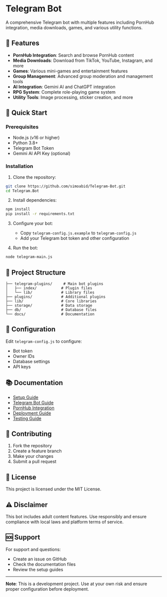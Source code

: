 # Telegram Bot

A comprehensive Telegram bot with multiple features including PornHub integration, media downloads, games, and various utility functions.

## 🌟 Features

- **PornHub Integration**: Search and browse PornHub content
- **Media Downloads**: Download from TikTok, YouTube, Instagram, and more
- **Games**: Various mini-games and entertainment features
- **Group Management**: Advanced group moderation and management tools
- **AI Integration**: Gemini AI and ChatGPT integration
- **RPG System**: Complete role-playing game system
- **Utility Tools**: Image processing, sticker creation, and more

## 🚀 Quick Start

### Prerequisites

- Node.js (v16 or higher)
- Python 3.8+
- Telegram Bot Token
- Gemini AI API Key (optional)

### Installation

1. Clone the repository:
```bash
git clone https://github.com/simoabid/Telegram-Bot.git
cd Telegram.Bot
```

2. Install dependencies:
```bash
npm install
pip install -r requirements.txt
```

3. Configure your bot:
   - Copy `telegram-config.js.example` to `telegram-config.js`
   - Add your Telegram bot token and other configuration

4. Run the bot:
```bash
node telegram-main.js
```

## 📁 Project Structure

```
├── telegram-plugins/     # Main bot plugins
│   ├── index/           # Plugin files
│   └── lib/             # Library files
├── plugins/             # Additional plugins
├── lib/                 # Core libraries
├── storage/             # Data storage
├── db/                  # Database files
└── docs/                # Documentation
```

## 🔧 Configuration

Edit `telegram-config.js` to configure:
- Bot token
- Owner IDs
- Database settings
- API keys

## 📚 Documentation

- [Setup Guide](START-HERE.md)
- [Telegram Bot Guide](TELEGRAM-README.md)
- [PornHub Integration](PORNHUB-INTEGRATION.md)
- [Deployment Guide](DEPLOYMENT-GUIDE.md)
- [Testing Guide](TESTING-GUIDE.md)

## 🤝 Contributing

1. Fork the repository
2. Create a feature branch
3. Make your changes
4. Submit a pull request

## 📄 License

This project is licensed under the MIT License.

## ⚠️ Disclaimer

This bot includes adult content features. Use responsibly and ensure compliance with local laws and platform terms of service.

## 🆘 Support

For support and questions:
- Create an issue on GitHub
- Check the documentation files
- Review the setup guides

---

**Note**: This is a development project. Use at your own risk and ensure proper configuration before deployment.